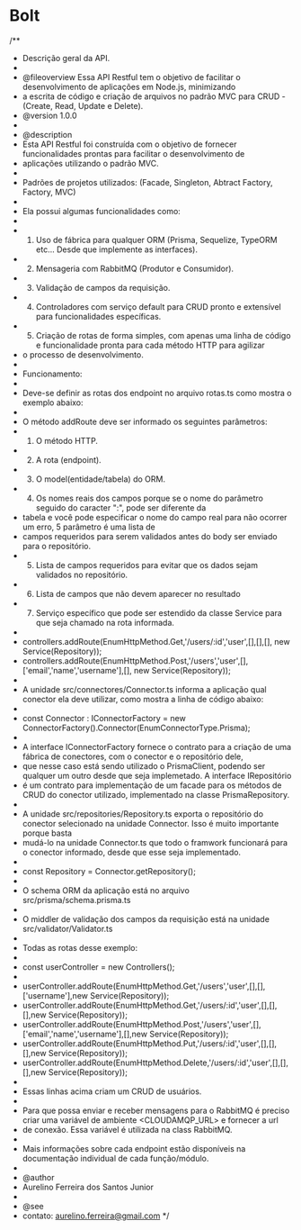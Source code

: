 # Bolt
/**
 * Descrição geral da API.
 *
 * @fileoverview Essa API Restful tem o objetivo de facilitar o desenvolvimento de aplicações em Node.js, minimizando 
 * a escrita de código e criação de arquivos no padrão MVC para CRUD - (Create, Read, Update e Delete).
 * @version 1.0.0
 *
 * @description
 * Esta API Restful foi construída com o objetivo de fornecer funcionalidades prontas para facilitar o desenvolvimento de
 * aplicações utilizando o padrão MVC. 
 * 
 * Padrões de projetos utilizados: (Facade, Singleton, Abtract Factory, Factory, MVC)
 * 
 * Ela possui algumas funcionalidades como: 
 * 
 * 1. Uso de fábrica para qualquer ORM (Prisma, Sequelize, TypeORM etc... Desde que implemente as interfaces).
 * 2. Mensageria com RabbitMQ (Produtor e Consumidor).
 * 3. Validação de campos da requisição.
 * 4. Controladores com serviço default para CRUD pronto e extensível para funcionalidades específicas.
 * 5. Criação de rotas de forma simples, com apenas uma linha de código e funcionalidade pronta para cada método HTTP para agilizar 
 *    o processo de desenvolvimento.
 * 
 * Funcionamento:
 * 
 * Deve-se definir as rotas dos endpoint no arquivo rotas.ts como mostra o exemplo abaixo:
 * 
 * O método addRoute deve ser informado os seguintes parâmetros: 
 * 1. O método HTTP.
 * 2. A rota (endpoint). 
 * 3. O model(entidade/tabela) do ORM. 
 * 4. Os nomes reais dos campos porque se o nome do parâmetro seguido do caracter ":", pode ser diferente da 
 *    tabela e você pode especificar o nome do campo real para não ocorrer um erro, 5 parâmetro é uma lista de 
 *    campos requeridos para serem validados antes do body ser enviado para o repositório.
 * 5. Lista de campos requeridos para evitar que os dados sejam validados no repositório.
 * 6. Lista de campos que não devem aparecer no resultado
 * 7. Serviço específico que pode ser estendido da classe Service para que seja chamado na rota informada.
 * 
 * controllers.addRoute(EnumHttpMethod.Get,'/users/:id','user',[],[],[], new Service(Repository));
 * controllers.addRoute(EnumHttpMethod.Post,'/users','user',[],['email','name','username'],[], new Service(Repository));
 * 
 * A unidade src/connectores/Connector.ts informa a aplicação qual conector ela deve utilizar, como mostra a linha de código abaixo:
 * 
 * const Connector : IConnectorFactory<any> = new ConnectorFactory().Connector(EnumConnectorType.Prisma);
 * 
 * A interface IConnectorFactory fornece o contrato para a criação de uma fábrica de conectores, com o conector e o repositório dele, 
 * que nesse caso está sendo utilizado o PrismaClient, podendo ser qualquer um outro desde que seja implemetado. A interface IRepositório
 * é um contrato para implementação de um facade para os métodos de CRUD do conector utilizado, implementado na classe PrismaRepository.
 * 
 * A unidade src/repositories/Repository.ts exporta o repositório do conector selecionado na unidade Connector. Isso é muito importante porque basta
 * mudá-lo na unidade Connector.ts que todo o framwork funcionará para o conector informado, desde que esse seja implementado.
 * 
 * const Repository = Connector.getRepository();
 * 
 * O schema ORM da aplicação está no arquivo src/prisma/schema.prisma.ts
 * 
 * O middler de validação dos campos da requisição está na unidade src/validator/Validator.ts
 * 
 * Todas as rotas desse exemplo:
 *
 * const userController = new Controllers();
 *
 * userController.addRoute(EnumHttpMethod.Get,'/users','user',[],[],['username'],new Service(Repository));
 * userController.addRoute(EnumHttpMethod.Get,'/users/:id','user',[],[],[],new Service(Repository));
 * userController.addRoute(EnumHttpMethod.Post,'/users','user',[],['email','name','username'],[],new Service(Repository));
 * userController.addRoute(EnumHttpMethod.Put,'/users/:id','user',[],[],[],new Service(Repository));  
 * userController.addRoute(EnumHttpMethod.Delete,'/users/:id','user',[],[],[],new Service(Repository));
 * 
 * Essas linhas acima criam um CRUD de usuários.
 * 
 * Para que possa enviar e receber mensagens para o RabbitMQ é preciso criar uma variável de ambiente <CLOUDAMQP_URL> e fornecer a url
 * de conexão. Essa variável é utilizada na class RabbitMQ.
 *  
 * Mais informações sobre cada endpoint estão disponíveis na documentação individual de cada função/módulo.
 *
 * @author
 * Aurelino Ferreira dos Santos Junior
 *
 * @see
 * contato: aurelino.ferreira@gmail.com
 */
